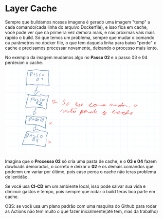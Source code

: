 # Layer Cache
Sempre que buildamos nossas imagens é gerado uma imagem "temp" a cada comando(cada linha do arquivo Dockerfile), e isso fica em cache, você pode ver que na primeira vez demora mais, e nas próximas vais mais rápido o build.
Só que temos um problema, sempre que mudar o comando ou parâmetros no docker file, o que tem daquela linha para baixo "perde" o cache e precisamos processar novamente, deixando o processo mais lento.

No exemplo da imagem mudamos algo no **Passo 02** e o passo 03 e 04 perderam o cache.
![alt text](Foto.png "Imagem descrevendo os passos")

Imagina que o **Processo 02** só cria uma pasta de cache, e o **03 e 04** fazem dowloads demorados, o correto e deixar o **02** e os demais comandos que podemm um variar por último, pois caso perca o cache não teras problema de lentidão.

Se você usa **CI-CD** em um ambiente local, isso pode salvar sua vida e diminuir gastos e tempo, pois sempre que rodar o build teras boa parte em cache.

OBS: se você usa um plano padrão com uma maquina do Github para rodar as Actions não tem muito o que fazer inicialmente(até tem, mas da trabalho)